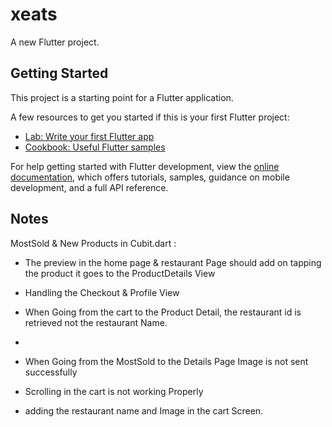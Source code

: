# xeats

A new Flutter project.

## Getting Started

This project is a starting point for a Flutter application.

A few resources to get you started if this is your first Flutter project:

- [Lab: Write your first Flutter app](https://docs.flutter.dev/get-started/codelab)
- [Cookbook: Useful Flutter samples](https://docs.flutter.dev/cookbook)

For help getting started with Flutter development, view the
[online documentation](https://docs.flutter.dev/), which offers tutorials,
samples, guidance on mobile development, and a full API reference.


## Notes


MostSold & New Products in Cubit.dart :


- The preview in the home page & restaurant Page should add on tapping the product it goes to the ProductDetails View

- Handling the Checkout & Profile View 

- When Going from the cart to the Product Detail, the restaurant id is retrieved not the restaurant Name.
- 
- When Going from the MostSold to the Details Page Image is not sent successfully

- Scrolling in the cart is not working Properly

- adding the restaurant name and Image in the cart Screen.